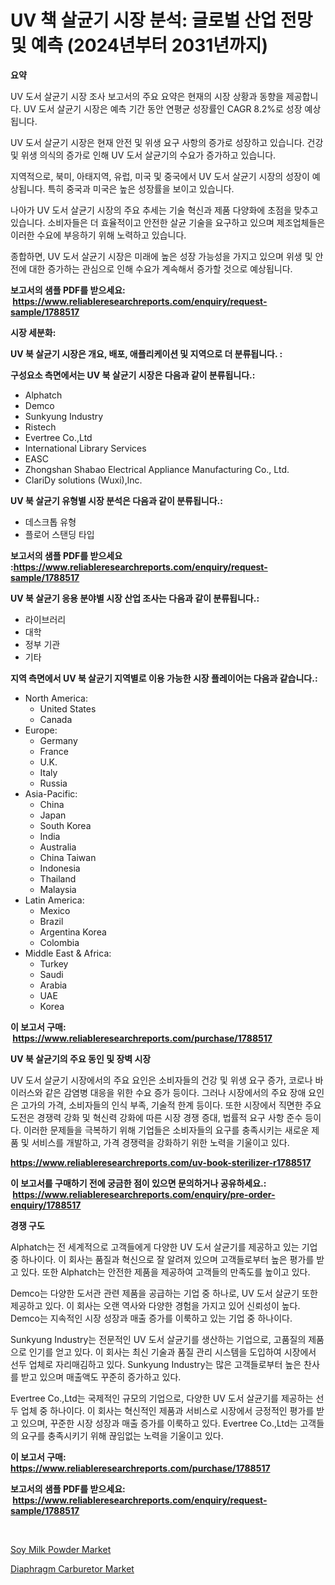 <p><h1>UV 책 살균기 시장 분석: 글로벌 산업 전망 및 예측 (2024년부터 2031년까지)</h1></p><p><strong>요약</strong></p>
<p><p>UV 도서 살균기 시장 조사 보고서의 주요 요약은 현재의 시장 상황과 동향을 제공합니다. UV 도서 살균기 시장은 예측 기간 동안 연평균 성장률인 CAGR 8.2%로 성장 예상됩니다.</p><p>UV 도서 살균기 시장은 현재 안전 및 위생 요구 사항의 증가로 성장하고 있습니다. 건강 및 위생 의식의 증가로 인해 UV 도서 살균기의 수요가 증가하고 있습니다.</p><p>지역적으로, 북미, 아태지역, 유럽, 미국 및 중국에서 UV 도서 살균기 시장의 성장이 예상됩니다. 특히 중국과 미국은 높은 성장률을 보이고 있습니다.</p><p>나아가 UV 도서 살균기 시장의 주요 추세는 기술 혁신과 제품 다양화에 초점을 맞추고 있습니다. 소비자들은 더 효율적이고 안전한 살균 기술을 요구하고 있으며 제조업체들은 이러한 수요에 부응하기 위해 노력하고 있습니다.</p><p>종합하면, UV 도서 살균기 시장은 미래에 높은 성장 가능성을 가지고 있으며 위생 및 안전에 대한 증가하는 관심으로 인해 수요가 계속해서 증가할 것으로 예상됩니다.</p></p>
<p><strong>보고서의 샘플 PDF를 받으세요: &nbsp;<a href="https://www.reliableresearchreports.com/enquiry/request-sample/1788517">https://www.reliableresearchreports.com/enquiry/request-sample/1788517</a></strong></p>
<p><strong>시장 세분화:</strong></p>
<p><strong> UV 북 살균기 시장은 개요, 배포, 애플리케이션 및 지역으로 더 분류됩니다. :</strong></p>
<p><strong>구성요소 측면에서는 UV 북 살균기 시장은 다음과 같이 분류됩니다.:</strong></p>
<p><ul><li>Alphatch</li><li>Demco</li><li>Sunkyung Industry</li><li>Ristech</li><li>Evertree Co.,Ltd</li><li>International Library Services</li><li>EASC</li><li>Zhongshan Shabao Electrical Appliance Manufacturing Co., Ltd.</li><li>ClariDy solutions (Wuxi),lnc.</li></ul></p>
<p><strong> UV 북 살균기 유형별 시장 분석은 다음과 같이 분류됩니다.:</strong></p>
<p><ul><li>데스크톱 유형</li><li>플로어 스탠딩 타입</li></ul></p>
<p><strong>보고서의 샘플 PDF를 받으세요 :<a href="https://www.reliableresearchreports.com/enquiry/request-sample/1788517">https://www.reliableresearchreports.com/enquiry/request-sample/1788517</a></strong></p>
<p><strong> UV 북 살균기 응용 분야별 시장 산업 조사는 다음과 같이 분류됩니다.:</strong></p>
<p><ul><li>라이브러리</li><li>대학</li><li>정부 기관</li><li>기타</li></ul></p>
<p><strong>지역 측면에서 UV 북 살균기 지역별로 이용 가능한 시장 플레이어는 다음과 같습니다.:</strong></p>
<p><ul>
    <li>
        North America:
        <ul>
            <li>United States</li>
            <li>Canada</li>
        </ul>
    </li>
    <li>
        Europe:
        <ul>
            <li>Germany</li>
            <li>France</li>
            <li>U.K.</li>
            <li>Italy</li>
            <li>Russia</li>
        </ul>
    </li>
    <li>
        Asia-Pacific:
        <ul>
            <li>China</li>
            <li>Japan</li>
            <li>South Korea</li>
            <li>India</li>
            <li>Australia</li>
            <li>China Taiwan</li>
            <li>Indonesia</li>
            <li>Thailand</li>
            <li>Malaysia</li>
        </ul>
    </li>
    <li>
        Latin America:
        <ul>
            <li>Mexico</li>
            <li>Brazil</li>
            <li>Argentina Korea</li>
            <li>Colombia</li>
        </ul>
    </li>
    <li>
        Middle East & Africa:
        <ul>
            <li>Turkey</li>
            <li>Saudi</li>
            <li>Arabia</li>
            <li>UAE</li>
            <li>Korea</li>
        </ul>
    </li>
    </ul></p>
<p><strong>이 보고서 구매: &nbsp;<a href="https://www.reliableresearchreports.com/purchase/1788517">https://www.reliableresearchreports.com/purchase/1788517</a></strong></p>
<p><strong>UV 북 살균기의 주요 동인 및 장벽 시장</strong></p>
<p><p>UV 도서 살균기 시장에서의 주요 요인은 소비자들의 건강 및 위생 요구 증가, 코로나 바이러스와 같은 감염병 대응을 위한 수요 증가 등이다. 그러나 시장에서의 주요 장애 요인은 고가의 가격, 소비자들의 인식 부족, 기술적 한계 등이다. 또한 시장에서 직면한 주요 도전은 경쟁력 강화 및 혁신력 강화에 따른 시장 경쟁 증대, 법률적 요구 사항 준수 등이다. 이러한 문제들을 극복하기 위해 기업들은 소비자들의 요구를 충족시키는 새로운 제품 및 서비스를 개발하고, 가격 경쟁력을 강화하기 위한 노력을 기울이고 있다.</p></p>
<p><strong><a href="https://www.reliableresearchreports.com/uv-book-sterilizer-r1788517">https://www.reliableresearchreports.com/uv-book-sterilizer-r1788517</a></strong></p>
<p><strong>이 보고서를 구매하기 전에 궁금한 점이 있으면 문의하거나 공유하세요.: &nbsp;<a href="https://www.reliableresearchreports.com/enquiry/pre-order-enquiry/1788517">https://www.reliableresearchreports.com/enquiry/pre-order-enquiry/1788517</a></strong></p>
<p><strong>경쟁 구도</strong></p>
<p><p>Alphatch는 전 세계적으로 고객들에게 다양한 UV 도서 살균기를 제공하고 있는 기업 중 하나이다. 이 회사는 품질과 혁신으로 잘 알려져 있으며 고객들로부터 높은 평가를 받고 있다. 또한 Alphatch는 안전한 제품을 제공하여 고객들의 만족도를 높이고 있다.</p><p>Demco는 다양한 도서관 관련 제품을 공급하는 기업 중 하나로, UV 도서 살균기 또한 제공하고 있다. 이 회사는 오랜 역사와 다양한 경험을 가지고 있어 신뢰성이 높다. Demco는 지속적인 시장 성장과 매출 증가를 이룩하고 있는 기업 중 하나이다.</p><p>Sunkyung Industry는 전문적인 UV 도서 살균기를 생산하는 기업으로, 고품질의 제품으로 인기를 얻고 있다. 이 회사는 최신 기술과 품질 관리 시스템을 도입하여 시장에서 선두 업체로 자리매김하고 있다. Sunkyung Industry는 많은 고객들로부터 높은 찬사를 받고 있으며 매출액도 꾸준히 증가하고 있다.</p><p>Evertree Co.,Ltd는 국제적인 규모의 기업으로, 다양한 UV 도서 살균기를 제공하는 선두 업체 중 하나이다. 이 회사는 혁신적인 제품과 서비스로 시장에서 긍정적인 평가를 받고 있으며, 꾸준한 시장 성장과 매출 증가를 이룩하고 있다. Evertree Co.,Ltd는 고객들의 요구를 충족시키기 위해 끊임없는 노력을 기울이고 있다.</p></p>
<p><strong>이 보고서 구매: &nbsp; <a href="https://www.reliableresearchreports.com/purchase/1788517">https://www.reliableresearchreports.com/purchase/1788517</a></strong></p>
<p><strong>보고서의 샘플 PDF를 받으세요: &nbsp;<a href="https://www.reliableresearchreports.com/enquiry/request-sample/1788517">https://www.reliableresearchreports.com/enquiry/request-sample/1788517</a></strong><strong></strong></p>
<p>&nbsp;</p>
<p><p><a href="https://changeable-paste-463.notion.site/Soy-Milk-Powder-Market-Exploring-Market-Share-Market-Trends-and-Future-Growth-ac45b2da545742f4bf235df975f4ef1e">Soy Milk Powder Market</a></p><p><a href="https://github.com/PeterParrish5/Market-Research-Report-List-4/blob/main/diaphragm-carburetor-market.md">Diaphragm Carburetor Market</a></p></p>